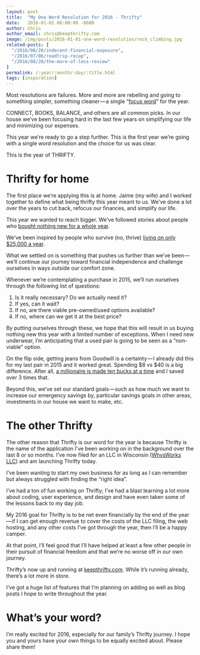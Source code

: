 ```yaml
---
layout: post
title:  "My One-Word Resolution for 2016 - Thrifty"
date:   2016-01-01 06:00:00 -0600
author: Chris
author_email: chris@keepthrifty.com
image: /img/posts/2016-01-01-one-word-resolution/rock_climbing.jpg
related-posts: [
  "/2016/08/20/indecent-financial-exposure",
  "/2016/07/06/roadtrip-recap",
  "/2016/08/28/the-more-of-less-review"
]
permalink: /:year/:month/:day/:title.html
tags: [inspiration]
---
```

Most resolutions are failures. More and more are rebelling and going to something simpler, something cleaner — a single “[focus word][focus-word]” for the year.

CONNECT, BOOKS, BALANCE, and others are all common picks. In our house we’ve been focusing hard in the last few years on simplifying our life and minimizing our expenses.

This year we’re ready to go a step further. This is the first year we’re going with a single word resolution and the choice for us was clear.

This is the year of THRIFTY.

# Thrifty for home #

The first place we’re applying this is at home. Jaime (my wife) and I worked together to define what being thrifty this year meant to us. We’ve done a lot over the years to cut back, refocus our finances, and simplify our life.

This year we wanted to reach bigger. We’ve followed stories about people who [bought nothing new for a whole year][buy-nothing-1-year].

We’ve been inspired by people who survive (no, thrive) [living on only $25,000 a year][live-only-25k-year].

What we settled on is something that pushes us further than we’ve been — we’ll continue our journey toward financial independence and challenge ourselves in ways outside our comfort zone.

Whenever we’re contemplating a purchase in 2015, we’ll run ourselves through the following list of questions:

1. Is it really necessary? Do we actually need it?
2. If yes, can it wait?
3. If no, are there viable pre-owned/used options available?
4. If no, where can we get it at the best price?

By putting ourselves through these, we hope that this will result in us buying nothing new this year with a limited number of exceptions. When I need new underwear, I’m anticipating that a used pair is going to be seen as a “non-viable” option.

On the flip side, getting jeans from Goodwill is a certainty — I already did this for my last pair in 2015 and it worked great. Spending $8 vs $40 is a big difference. After all, [a millionaire is made ten bucks at a time][millionaire-ten-bucks] and I saved over 3 times that.

Beyond this, we’ve set our standard goals — such as how much we want to increase our emergency savings by, particular savings goals in other areas, investments in our house we want to make, etc.

# The other Thrifty #

The other reason that Thrifty is our word for the year is because Thrifty is the name of the application I’ve been working on in the background over the last 8 or so months. I’ve now filed for an LLC in Wisconsin ([WhysWorks LLC][whysworks]) and am launching Thrifty today.

I’ve been wanting to start my own business for as long as I can remember but always struggled with finding the “right idea”.

I’ve had a ton of fun working on Thrifty; I’ve had a blast learning a lot more about coding, user experience, and design and have even taken some of the lessons back to my day job.

My 2016 goal for Thrifty is to be net even financially by the end of the year — if I can get enough revenue to cover the costs of the LLC filing, the web hosting, and any other costs I’ve got through the year, then I’ll be a happy camper.

At that point, I’ll feel good that I’ll have helped at least a few other people in their pursuit of financial freedom and that we’re no worse off in our own journey.

Thrifty’s now up and running at [keepthrifty.com][keepthrifty]. While it’s running already, there’s a lot more in store.

I’ve got a huge list of features that I’m planning on adding as well as blog posts I hope to write throughout the year.

# What’s your word? #

I’m really excited for 2016, especially for our family’s Thrifty journey. I hope you and yours have your own things to be equally excited about. Please share them!

[focus-word]: http://www.inc.com/minda-zetlin/how-one-word-can-change-your-life-in-2016.html
[buy-nothing-1-year]: http://www.oneemptyshelf.com/year-of-buying-nothing-2/
[live-only-25k-year]: http://www.mrmoneymustache.com/2015/01/16/exposed-the-mmm-familys-2014-spending/
[millionaire-ten-bucks]: http://www.mrmoneymustache.com/2011/08/01/a-millionaire-is-made-ten-bucks-at-a-time/
[whysworks]: http://whysworks.com/
[keepthrifty]: http://www.keepthrifty.com
